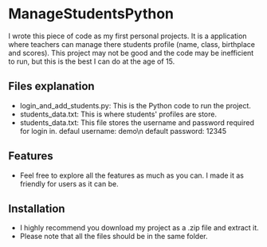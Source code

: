 
# ManageStudentsPython

I wrote this piece of code as my first personal projects. It is a application where teachers can manage there students profile (name, class, birthplace and scores). This project may not be good and the code may be inefficient to run, but this is the best I can do at the age of 15.


## Files explanation

- login_and_add_students.py: This is the Python code to run the project.
- students_data.txt: This is where students' profiles are store.
- students_data.txt: This file stores the username and password required for login in.
defaul username: demo\n
default password: 12345


## Features

- Feel free to explore all the features as much as you can. I made it as friendly for users as it can be.


## Installation

- I highly recommend you download my project as a .zip file and extract it.
- Please note that all the files should be in the same folder.
    
